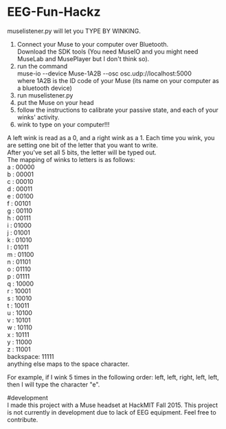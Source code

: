 # EEG-Fun-Hackz
muselistener.py will let you TYPE BY WINKING.  
1. Connect your Muse to your computer over Bluetooth.  
Download the SDK tools (You need MuseIO and you might need MuseLab and MusePlayer but I don't think so).  
2. run the command   
    muse-io --device Muse-1A2B --osc osc.udp://localhost:5000  
where 1A2B is the ID code of your Muse (its name on your computer as a bluetooth device)  
3. run muselistener.py  
4. put the Muse on your head  
5. follow the instructions to calibrate your passive state, and each of your winks' activity.  
6. wink to type on your computer!!!  

A left wink is read as a 0, and a right wink as a 1.  Each time you wink, you are setting one bit of the letter that you want to write.  
After you've set all 5 bits, the letter will be typed out.  
The mapping of winks to letters is as follows:  
a : 00000  
b : 00001  
c : 00010  
d : 00011  
e : 00100  
f : 00101  
g : 00110  
h : 00111  
i : 01000  
j : 01001  
k : 01010  
l : 01011  
m : 01100  
n : 01101  
o : 01110  
p : 01111  
q : 10000  
r : 10001  
s : 10010  
t : 10011  
u : 10100  
v : 10101  
w : 10110  
x : 10111  
y : 11000  
z : 11001  
backspace: 11111  
anything else maps to the space character.  


For example, if I wink 5 times in the following order: left, left, right, left, left, then I will type the character "e".  

#development  
I made this project with a Muse headset at HackMIT Fall 2015.  This project is not currently in development due to lack of EEG equipment.  Feel free to contribute.
